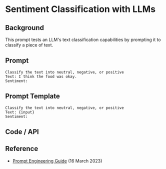 # Sentiment Classification with LLMs


## Background
This prompt tests an LLM's text classification capabilities by prompting it to classify a piece of text.

## Prompt
```
Classify the text into neutral, negative, or positive
Text: I think the food was okay.
Sentiment:
```

## Prompt Template
```
Classify the text into neutral, negative, or positive
Text: {input}
Sentiment:
```

## Code / API




## Reference
- [Prompt Engineering Guide](https://www.promptingguide.ai/introduction/examples#text-classification) (16 March 2023)